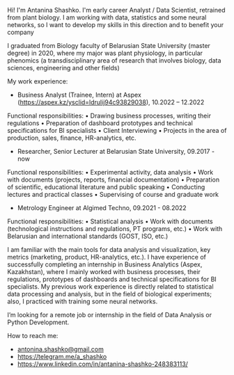 Hi!
I'm Antanina Shashko. I'm early career Analyst / Data Scientist, retrained from plant biology. 
I am working with data, statistics and some neural networks, 
so I want to develop my skills in this direction and to benefit your company

I graduated from Biology faculty of Belarusian State University (master degree) in 2020,
where my major was plant physiology, in particular phenomics (a transdisciplinary 
area of research that involves biology, data sciences, engineering and other fields)

My work experience:
- Business Analyst (Trainee, Intern) at Aspex (https://aspex.kz/ysclid=ldrulij94c93829038), 10.2022 – 12.2022

Functional responsibilities:
• Drawing business processes, writing their regulations
• Preparation of dashboard prototypes and technical specifications for BI specialists
• Client Interviewing
• Projects in the area of production, sales, finance, HR-analytics, etc.

- Researcher, Senior Lecturer at Belarusian State University, 09.2017 - now

Functional responsibilities:
• Experimental activity, data analysis
• Work with documents (projects, reports, financial documentation)
• Preparation of scientific, educational literature and public speaking
• Conducting lectures and practical classes
• Supervising of course and graduate work

- Metrology Engineer at Algimed Techno, 09.2021 - 08.2022

Functional responsibilities:
• Statistical analysis
• Work with documents (technological instructions and regulations, PT programs, etc.)
• Work with Belarusian and international standards (GOST, ISO, etc.)


I am familiar with the main tools for data analysis and visualization, 
key metrics (marketing, product, HR-analytics, etc.). 
I have experience of successfully completing an internship in Business Analytics (Aspex, Kazakhstan),
where I mainly worked with business processes, their regulations, prototypes of dashboards 
and technical specifications for BI specialists. 
My previous work experience is directly related to statistical data processing and analysis, 
but in the field of biological experiments; also, I practiced with training some neural networks.

I’m looking for a remote job or internship in the field of Data Analysis or Python Development.

How to reach me:
- antonina.shashko@gmail.com
- https://telegram.me/a_shashko
- https://www.linkedin.com/in/antanina-shashko-248383113/

